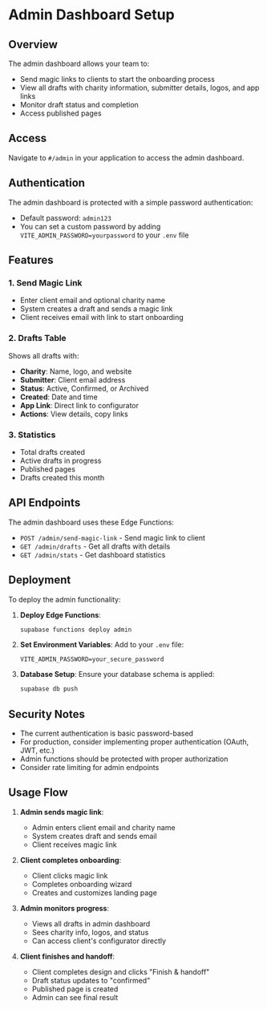 # Admin Dashboard Setup

## Overview
The admin dashboard allows your team to:
- Send magic links to clients to start the onboarding process
- View all drafts with charity information, submitter details, logos, and app links
- Monitor draft status and completion
- Access published pages

## Access
Navigate to `#/admin` in your application to access the admin dashboard.

## Authentication
The admin dashboard is protected with a simple password authentication:
- Default password: `admin123`
- You can set a custom password by adding `VITE_ADMIN_PASSWORD=yourpassword` to your `.env` file

## Features

### 1. Send Magic Link
- Enter client email and optional charity name
- System creates a draft and sends a magic link
- Client receives email with link to start onboarding

### 2. Drafts Table
Shows all drafts with:
- **Charity**: Name, logo, and website
- **Submitter**: Client email address
- **Status**: Active, Confirmed, or Archived
- **Created**: Date and time
- **App Link**: Direct link to configurator
- **Actions**: View details, copy links

### 3. Statistics
- Total drafts created
- Active drafts in progress
- Published pages
- Drafts created this month

## API Endpoints

The admin dashboard uses these Edge Functions:
- `POST /admin/send-magic-link` - Send magic link to client
- `GET /admin/drafts` - Get all drafts with details
- `GET /admin/stats` - Get dashboard statistics

## Deployment

To deploy the admin functionality:

1. **Deploy Edge Functions**:
   ```bash
   supabase functions deploy admin
   ```

2. **Set Environment Variables**:
   Add to your `.env` file:
   ```
   VITE_ADMIN_PASSWORD=your_secure_password
   ```

3. **Database Setup**:
   Ensure your database schema is applied:
   ```bash
   supabase db push
   ```

## Security Notes

- The current authentication is basic password-based
- For production, consider implementing proper authentication (OAuth, JWT, etc.)
- Admin functions should be protected with proper authorization
- Consider rate limiting for admin endpoints

## Usage Flow

1. **Admin sends magic link**:
   - Admin enters client email and charity name
   - System creates draft and sends email
   - Client receives magic link

2. **Client completes onboarding**:
   - Client clicks magic link
   - Completes onboarding wizard
   - Creates and customizes landing page

3. **Admin monitors progress**:
   - Views all drafts in admin dashboard
   - Sees charity info, logos, and status
   - Can access client's configurator directly

4. **Client finishes and handoff**:
   - Client completes design and clicks "Finish & handoff"
   - Draft status updates to "confirmed"
   - Published page is created
   - Admin can see final result
